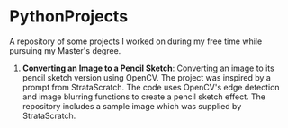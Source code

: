# PythonProjects

A repository of some projects I worked on during my free time while pursuing my Master's degree.

1. **Converting an Image to a Pencil Sketch**: Converting an image to its pencil sketch version using OpenCV. The project was inspired by a prompt from StrataScratch. The code uses OpenCV's edge detection and image blurring functions to create a pencil sketch effect. The repository includes a sample image which was supplied by StrataScratch.
